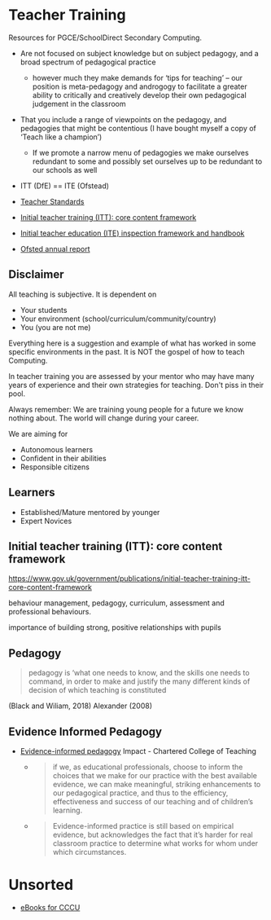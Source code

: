 Teacher Training
================

Resources for PGCE/SchoolDirect Secondary Computing.


* Are not focused on subject knowledge but on subject pedagogy, and a broad spectrum of pedagogical practice
    * however much they make demands for ‘tips for teaching’ – our position is meta-pedagogy and androgogy to facilitate a greater ability to critically and creatively develop their own pedagogical judgement in the classroom
* That you include a range of viewpoints on the pedagogy, and pedagogies that might be contentious (I have bought myself a copy of ‘Teach like a champion’)
    * If we promote a narrow menu of pedagogies we make ourselves redundant to some and possibly set ourselves up to be redundant to our schools as well

* ITT (DfE) == ITE (Ofstead)
* [Teacher Standards](https://www.gov.uk/government/publications/teachers-standards)
* [Initial teacher training (ITT): core content framework](https://www.gov.uk/government/publications/initial-teacher-training-itt-core-content-framework)
* [Initial teacher education (ITE) inspection framework and handbook](https://www.gov.uk/government/publications/initial-teacher-education-ite-inspection-framework-and-handbook)
* [Ofsted annual report](https://www.gov.uk/government/collections/ofsted-annual-reports)


Disclaimer
----------

All teaching is subjective. It is dependent on
* Your students
* Your environment (school/curriculum/community/country)
* You (you are not me)

Everything here is a suggestion and example of what has worked in some specific environments in the past.
It is NOT the gospel of how to teach Computing.

In teacher training you are assessed by your mentor who may have many years of experience and their own strategies for teaching.
Don't piss in their pool.

Always remember: We are training young people for a future we know nothing about.
The world will change during your career.

We are aiming for
* Autonomous learners
* Confident in their abilities
* Responsible citizens

Learners
--------

* Established/Mature mentored by younger
* Expert Novices


Initial teacher training (ITT): core content framework
------------------------------------------------------

https://www.gov.uk/government/publications/initial-teacher-training-itt-core-content-framework


behaviour management, pedagogy, curriculum, assessment and professional behaviours. 

importance of building strong, positive relationships with pupils


Pedagogy
--------

> pedagogy is ‘what one needs to know, and the skills one needs to command, in order to make and justify the many different kinds of decision of which teaching is constituted

 (Black and Wiliam, 2018)  Alexander (2008)
 

Evidence Informed Pedagogy
--------------------------

* [Evidence-informed pedagogy](https://impact.chartered.college/article/evidence-informed-pedagogy/) Impact - Chartered College of Teaching
    * > if we, as educational professionals, choose to inform the choices that we make for our practice with the best available evidence, we can make meaningful, striking enhancements to our pedagogical practice, and thus to the efficiency, effectiveness and success of our teaching and of children’s learning.
    * > Evidence-informed practice is still based on empirical evidence, but acknowledges the fact that it’s harder for real classroom practice to determine what works for whom under which circumstances.

Unsorted
========

* [eBooks for CCCU](https://www.vlebooks.com/vleweb/Home/index)
